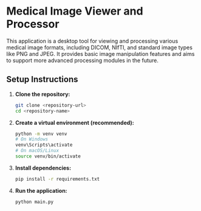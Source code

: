 # Medical Image Viewer and Processor

This application is a desktop tool for viewing and processing various medical image formats, including DICOM, NIfTI, and standard image types like PNG and JPEG. It provides basic image manipulation features and aims to support more advanced processing modules in the future.

## Setup Instructions

1.  **Clone the repository:**
    ```bash
    git clone <repository-url>
    cd <repository-name>
    ```
2.  **Create a virtual environment (recommended):**
    ```bash
    python -m venv venv
    # On Windows
    venv\Scripts\activate
    # On macOS/Linux
    source venv/bin/activate
    ```
3.  **Install dependencies:**
    ```bash
    pip install -r requirements.txt
    ```
4.  **Run the application:**
    ```bash
    python main.py
    ```
